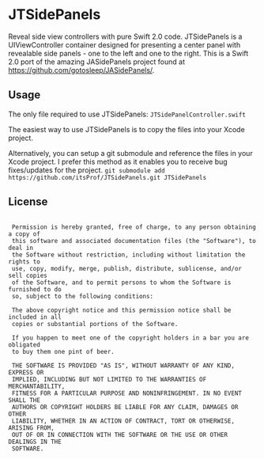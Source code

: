 # JTSidePanels
Reveal side view controllers with pure Swift 2.0 code. JTSidePanels is a UIViewController container designed for presenting a center panel with revealable side panels - one to the left and one to the right. This is a Swift 2.0 port of the amazing JASidePanels project found at https://github.com/gotosleep/JASidePanels/.

Usage
---

The only file required to use JTSidePanels: ` JTSidePanelController.swift `

The easiest way to use JTSidePanels is to copy the files into your Xcode project.

Alternatively, you can setup a git submodule and reference the files in your Xcode project. I prefer this method as it enables you to receive bug fixes/updates for the project.
` git submodule add https://github.com/itsProf/JTSidePanels.git JTSidePanels `

License
---

```

 Permission is hereby granted, free of charge, to any person obtaining a copy of
 this software and associated documentation files (the "Software"), to deal in
 the Software without restriction, including without limitation the rights to
 use, copy, modify, merge, publish, distribute, sublicense, and/or sell copies
 of the Software, and to permit persons to whom the Software is furnished to do
 so, subject to the following conditions:
 
 The above copyright notice and this permission notice shall be included in all
 copies or substantial portions of the Software.
 
 If you happen to meet one of the copyright holders in a bar you are obligated
 to buy them one pint of beer.
 
 THE SOFTWARE IS PROVIDED "AS IS", WITHOUT WARRANTY OF ANY KIND, EXPRESS OR
 IMPLIED, INCLUDING BUT NOT LIMITED TO THE WARRANTIES OF MERCHANTABILITY,
 FITNESS FOR A PARTICULAR PURPOSE AND NONINFRINGEMENT. IN NO EVENT SHALL THE
 AUTHORS OR COPYRIGHT HOLDERS BE LIABLE FOR ANY CLAIM, DAMAGES OR OTHER
 LIABILITY, WHETHER IN AN ACTION OF CONTRACT, TORT OR OTHERWISE, ARISING FROM,
 OUT OF OR IN CONNECTION WITH THE SOFTWARE OR THE USE OR OTHER DEALINGS IN THE
 SOFTWARE.
 
 ```
